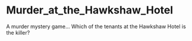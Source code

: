 # Murder_at_the_Hawkshaw_Hotel
A murder mystery game... Which of the tenants at the Hawkshaw Hotel is the killer?
